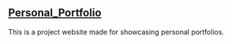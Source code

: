 ## [Personal_Portfolio](https://christina11010.github.io/Personal_Portfolio/)
This is a project website made for showcasing personal portfolios.

